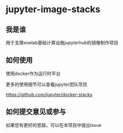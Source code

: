 # jupyter-image-stacks

## 我是谁
 用于支撑eoelab基础计算设施jupyterhub的镜像制作项目

## 如何使用
使用docker作为运行时平台

更多的使用细节可以查看jupyter团队项目

https://github.com/jupyter/docker-stacks

## 如何提交意见或参与
如果您有更好的思路，可以在本项目中提出issue
